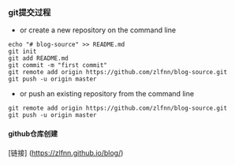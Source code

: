 
### git提交过程

- or create a new repository on the command line
```
echo "# blog-source" >> README.md
git init
git add README.md
git commit -m "first commit"
git remote add origin https://github.com/zlfnn/blog-source.git
git push -u origin master
```

- or push an existing repository from the command line
```
git remote add origin https://github.com/zlfnn/blog-source.git
git push -u origin master
```
#### github仓库创建

[链接] (https://zlfnn.github.io/blog/)